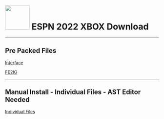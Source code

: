 # <img width="80" src="https://github.com/dylanhale/ScorebugMods/blob/main/assets/images/ESPN20-22.png"> ESPN 2022 XBOX Download
---------
## Pre Packed Files
[Interface]()

[FE2IG]()


---------
## Manual Install - Individual Files - AST Editor Needed
[Individual Files](https://www.mediafire.com/file/jnawhxt1pxvdl8y/ESPN22-Xbox-V20.zip)
